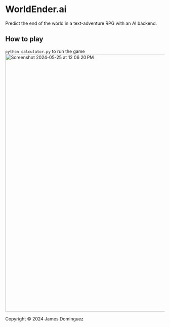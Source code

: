 # WorldEnder.ai
Predict the end of the world in a text-adventure RPG with an AI backend.

## How to play
`python calculator.py` to run the game
<img width="817" alt="Screenshot 2024-05-25 at 12 06 20 PM" src="https://github.com/keppy/WorldEnder.ai/assets/1513098/ef51c053-0a7f-4e10-9ede-86732c51d1e0">

Copyright &copy; 2024 James Dominguez
